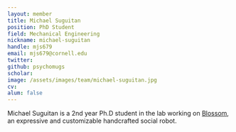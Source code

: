 ```yaml
---
layout: member
title: Michael Suguitan
position: PhD Student
field: Mechanical Engineering
nickname: michael-suguitan
handle: mjs679
email: mjs679@cornell.edu
twitter: 
github: psychomugs
scholar: 
image: /assets/images/team/michael-suguitan.jpg
cv: 
alum: false
---
```

Michael Suguitan is a 2nd year Ph.D student in the lab working on [Blossom](http://hrc2.io/projects/Blossom), an expressive and customizable handcrafted social robot. 

